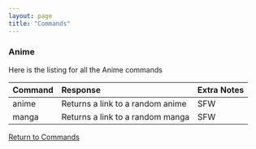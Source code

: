```yaml
---
layout: page
title: "Commands"
---
```


### Anime

Here is the listing for all the Anime commands

| Command | Response                         | Extra Notes |
|:--------|:---------------------------------|:------------|
| anime   | Returns a link to a random anime | SFW         |
| manga   | Returns a link to a random manga | SFW         |

[Return to Commands](../commands.md)
